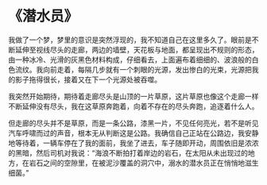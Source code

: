 # 《潜水员》

我做了一个梦，梦里的意识是突然浮现的，我不知道自己在这里多久了。眼前是不断延伸至视线尽头的走廊，两边的墙壁，天花板与地面，都呈现出不规则的形态，由一种冰冷、光滑的灰黑色材料构成，仔细看去，上面遍布着细细的、波浪般的白色流纹。我向前走着，每隔几步就有一个刺眼的光源，发出惨白的光束，光源把我的影子拖得很长，接着又在下一个光源处被吞噬。

我突然开始期待，期待着走廊尽头是山顶的一片草原，这片草原也像这个走廊一样不断延伸没有尽头，我在这草原奔跑着，向着不存在的尽头奔跑，追逐着什么人。

但走廊的尽头并不是草原，而是一条公路，漆黑一片，不见任何亮光，若不是听见汽车呼啸而过的声音，根本无从判断这是公路。我确信自己正站在公路边，我安静地等待着，一辆车停在了我的面前，我坐了进去，车子随即开动，周围依旧是浓浓的黑暗，然后司机对我说：“海浪不断拍打着岸边的岩石，在太阳从未出现过的地方，在岩石之间的空隙里，在被泥沙覆盖的洞穴中，溺水的潜水员正在悄悄地滋生细菌。”
